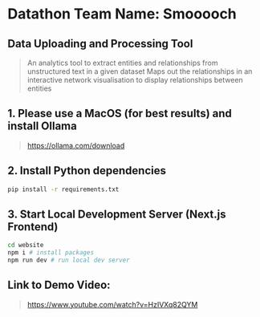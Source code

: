# Datathon Team Name: Smooooch

## Data Uploading and Processing Tool
> An analytics tool to extract entities and relationships from unstructured text in a given dataset
> Maps out the relationships in an interactive network visualisation to display relationships between entities

## 1. Please use a MacOS (for best results) and install Ollama 
> https://ollama.com/download

## 2. Install Python dependencies
```sh
pip install -r requirements.txt
```

## 3. Start Local Development Server (Next.js Frontend)
```sh
cd website
npm i # install packages
npm run dev # run local dev server
```

## Link to Demo Video:
>https://www.youtube.com/watch?v=HzIVXq82QYM
